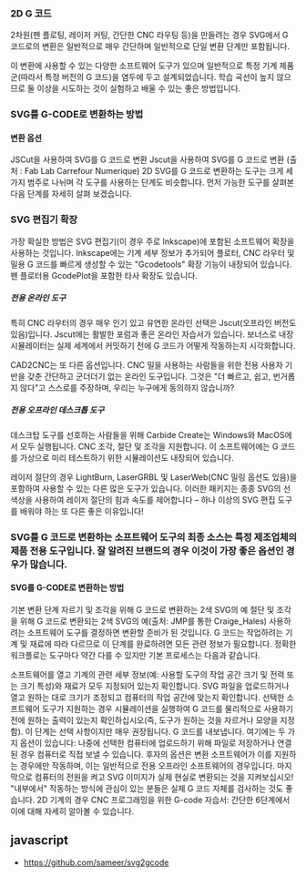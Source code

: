 ### 2D G 코드
2차원(펜 플로팅, 레이저 커팅, 간단한 CNC 라우팅 등)을 만들려는 경우 SVG에서 G 코드로의 변환은 일반적으로 매우 간단하며 일반적으로 단일 변환 단계만 포함됩니다.

이 변환에 사용할 수 있는 다양한 소프트웨어 도구가 있으며 일반적으로 특정 기계 제품군(따라서 특정 버전의 G 코드)을 염두에 두고 설계되었습니다. 학습 곡선이 높지 않으므로 둘 이상을 시도하는 것이 실험하고 배울 수 있는 좋은 방법입니다.

### SVG를 G-CODE로 변환하는 방법
#### 변환 옵션
JSCut을 사용하여 SVG를 G 코드로 변환
Jscut을 사용하여 SVG를 G 코드로 변환 (출처 : Fab Lab Carrefour Numerique)
2D SVG를 G 코드로 변환하는 도구는 크게 세 가지 범주로 나뉘며 각 도구를 사용하는 단계도 비슷합니다. 먼저 가능한 도구를 살펴본 다음 단계를 자세히 살펴 보겠습니다.

### SVG 편집기 확장
가장 확실한 방법은 SVG 편집기(이 경우 주로 Inkscape)에 포함된 소프트웨어 확장을 사용하는 것입니다. Inkscape에는 기계 세부 정보가 추가되어 플로터, CNC 라우터 및 밀용 G 코드를 빠르게 생성할 수 있는 "Gcodetools" 확장 기능이 내장되어 있습니다. 펜 플로터용 GcodePlot을 포함한 타사 확장도 있습니다.

##### 전용 온라인 도구
특히 CNC 라우터의 경우 매우 인기 있고 유연한 온라인 선택은 Jscut(오프라인 버전도 있음)입니다. Jscut에는 활발한 포럼과 좋은 온라인 자습서가 있습니다. 보너스로 내장 시뮬레이터는 실제 세계에서 커밋하기 전에 G 코드가 어떻게 작동하는지 시각화합니다.

CAD2CNC는 또 다른 옵션입니다. CNC 밀을 사용하는 사람들을 위한 전용 사용자 기반을 갖춘 간단하고 군더더기 없는 온라인 도구입니다. 그것은 "더 빠르고, 쉽고, 번거롭지 않다"고 스스로를 주장하며, 우리는 누구에게 동의하지 않습니까?

##### 전용 오프라인 데스크톱 도구
데스크탑 도구를 선호하는 사람들을 위해 Carbide Create는 Windows와 MacOS에서 모두 실행됩니다. CNC 조각, 절단 및 조각을 지원합니다. 이 소프트웨어에는 G 코드를 가상으로 미리 테스트하기 위한 시뮬레이션도 내장되어 있습니다.

레이저 절단의 경우 LightBurn, LaserGRBL 및 LaserWeb(CNC 밀링 옵션도 있음)을 포함하여 사용할 수 있는 다른 많은 도구가 있습니다. 이러한 패키지는 종종 SVG의 선 색상을 사용하여 레이저 절단의 힘과 속도를 제어합니다 – 하나 이상의 SVG 편집 도구를 배워야 하는 또 다른 좋은 이유입니다!

### SVG를 G 코드로 변환하는 소프트웨어 도구의 최종 소스는 특정 제조업체의 제품 전용 도구입니다. 잘 알려진 브랜드의 경우 이것이 가장 좋은 옵션인 경우가 많습니다.


#### SVG를 G-CODE로 변환하는 방법
기본 변환 단계
자르기 및 조각을 위해 G 코드로 변환하는 2색 SVG의 예
절단 및 조각을 위해 G 코드로 변환되는 2색 SVG의 예(출처: JMP를 통한 Craige_Hales)
사용하려는 소프트웨어 도구를 결정하면 변환할 준비가 된 것입니다. G 코드는 작업하려는 기계 및 재료에 따라 다르므로 이 단계를 완료하려면 모든 관련 정보가 필요합니다. 정확한 워크플로는 도구마다 약간 다를 수 있지만 기본 프로세스는 다음과 같습니다.

소프트웨어를 열고 기계의 관련 세부 정보(예: 사용할 도구의 작업 공간 크기 및 전력 또는 크기 특성)와 재료가 모두 지정되어 있는지 확인합니다.
SVG 파일을 업로드하거나 열고 원하는 대로 크기가 조정되고 컴퓨터의 작업 공간에 맞는지 확인합니다.
선택한 소프트웨어 도구가 지원하는 경우 시뮬레이션을 실행하여 G 코드를 물리적으로 사용하기 전에 원하는 출력이 있는지 확인하십시오(즉, 도구가 원하는 것을 자르거나 모양을 지정함). 이 단계는 선택 사항이지만 매우 권장됩니다.
G 코드를 내보냅니다. 여기에는 두 가지 옵션이 있습니다: 나중에 선택한 컴퓨터에 업로드하기 위해 파일로 저장하거나 연결된 경우 컴퓨터로 직접 보낼 수 있습니다. 후자의 옵션은 변환 소프트웨어가 이를 지원하는 경우에만 작동하며, 이는 일반적으로 전용 오프라인 소프트웨어의 경우입니다.
마지막으로 컴퓨터의 전원을 켜고 SVG 이미지가 실제 현실로 변환되는 것을 지켜보십시오!
"내부에서" 작동하는 방식에 관심이 있는 분들은 실제 G 코드 자체를 검사하는 것도 좋습니다. 2D 기계의 경우 CNC 프로그래밍을 위한 G-code 자습서: 간단한 6단계에서 이에 대해 자세히 알아볼 수 있습니다.

## javascript
- https://github.com/sameer/svg2gcode